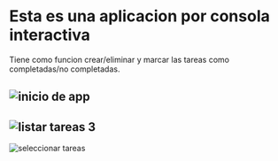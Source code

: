 # Esta es una aplicacion por consola interactiva
 Tiene como funcion crear/eliminar y marcar las tareas como completadas/no completadas.

![inicio de app](https://user-images.githubusercontent.com/40813580/148626072-3367623e-d32a-42a3-baa9-01ea3247bce0.png) 
------------------------------------------------------------------------------------------------------------------------
![listar tareas 3](https://user-images.githubusercontent.com/40813580/148625983-3bdd9c61-536b-4f6c-a7d5-ca03e2d7c3ef.png)
------------------------------------------------------------------------------------------------------------------------
![seleccionar tareas](https://user-images.githubusercontent.com/40813580/148626153-d6f91979-1f06-44be-a743-838709e00518.png)

